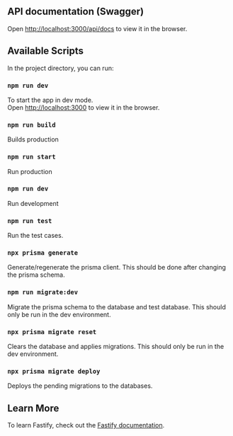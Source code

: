 ## API documentation (Swagger)

Open [http://localhost:3000/api/docs](http://localhost:3000/api/docs) to view it in the browser.

## Available Scripts

In the project directory, you can run:

### `npm run dev`

To start the app in dev mode.\
Open [http://localhost:3000](http://localhost:3000) to view it in the browser.

### `npm run build`

Builds production

### `npm run start`

Run production

### `npm run dev`

Run development

### `npm run test`

Run the test cases.

### `npx prisma generate`

Generate/regenerate the prisma client. This should be done after changing the prisma schema.

### `npm run migrate:dev`

Migrate the prisma schema to the database and test database. This should only be run in the dev environment.

### `npx prisma migrate reset`

Clears the database and applies migrations. This should only be run in the dev environment.

### `npx prisma migrate deploy`

Deploys the pending migrations to the databases.

## Learn More

To learn Fastify, check out the [Fastify documentation](https://www.fastify.io/docs/latest/).
